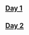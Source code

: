 ## [Day 1](https://github.com/schneems/non-developers-on-rails/tree/master/source/02-project)

## [Day 2](https://github.com/schneems/non-developers-on-rails/tree/master/source/03-project)

